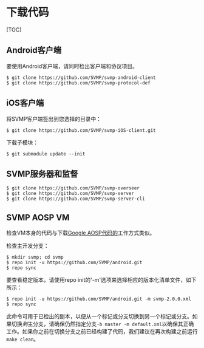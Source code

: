 # 下载代码

[TOC]

## Android客户端

要使用Android客户端，请同时检出客户端和协议项目。

```git
$ git clone https://github.com/SVMP/svmp-android-client
$ git clone https://github.com/SVMP/svmp-protocol-def
```

## iOS客户端

将SVMP客户端签出到您选择的目录中：

```
$ git clone https://github.com/SVMP/svmp-iOS-client.git
```

下载子模块：

```
$ git submodule update --init
```

## SVMP服务器和监督

```
$ git clone https://github.com/SVMP/svmp-overseer
$ git clone https://github.com/SVMP/svmp-server
$ git clone https://github.com/SVMP/svmp-server-cli
```

## SVMP AOSP VM

检查VM本身的代码与下载[Google AOSP代码的](http://source.android.com/source/downloading.html)工作方式类似。

检查主开发分支：

```
$ mkdir svmp; cd svmp
$ repo init -u https://github.com/SVMP/android.git
$ repo sync
```

要查看稳定版本，请使用repo init的'-m'选项来选择相应的版本化清单文件，如下所示：

```
$ repo init -u https://github.com/SVMP/android.git -m svmp-2.0.0.xml
$ repo sync
```

此命令可用于已检出的副本，以便从一个标记或分支切换到另一个标记或分支。如果切换*到*主分支，请确保仍然指定分支`-b master -m default.xml`以确保其正确工作。如果你之前在切换分支之前已经构建了代码，我们建议在再次构建之前运行`make clean`。